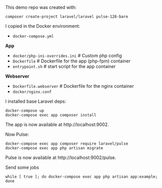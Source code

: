 This demo repo was created with:

```
composer create-project laravel/laravel pulse-128-bare
```

I copied in the Docker environment:

* `docker-compose.yml`

**App**

* `docker/php-ini-overrides.ini` # Custom php config
* `Dockerfile` # Dockerfile for the app (php-fpm) container
* `entrypoint.sh` # start script for the app container

**Webserver**

* `Dockerfile.webserver` # Dockerfile for the nginx container
* `docker/nginx.conf`

I installed base Laravel deps:

```
docker-compose up
docker-compose exec app composer install
```

The app is now available at http://localhost:9002.

Now Pulse:

```
docker-compose exec app composer require laravel/pulse
docker-compose exec app php artisan migrate
```

Pulse is now available at http://localhost:9002/pulse.

Send some jobs

```
while [ true ]; do docker-compose exec app php artisan app:example; done
```